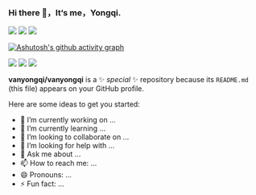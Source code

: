 ### Hi there 👋，It‘s me，Yongqi.


<div >
  <img src="https://github-readme-stats.vercel.app/api?username=vanyongqi&show_icons=true&theme=transparent" >
    <img src="https://github-readme-stats.vercel.app/api/top-langs/?username=vanyongqi&layout=compact&theme=tokyonight" >
<img src="https://profile-counter.glitch.me/vanyongqi/count.svg">
</div>

[![Ashutosh's github activity graph](https://github-readme-activity-graph.vercel.app/graph?username=vanyongqi&theme=minimal)](https://github.com/ashutosh00710/github-readme-activity-graph)


<span > <img src="https://img.shields.io/badge/-GO-E34F26?style=flat-square&logo=GO&logoColor=white" /> <img src="https://img.shields.io/badge/-CSS3-1572B6?style=flat-square&logo=css3" /> <img src="https://img.shields.io/badge/-JavaScript-oringe?style=flat-square&logo=javascript" /> </span>



**vanyongqi/vanyongqi** is a ✨ _special_ ✨ repository because its `README.md` (this file) appears on your GitHub profile.

Here are some ideas to get you started:

- 🔭 I’m currently working on ...
- 🌱 I’m currently learning ...
- 👯 I’m looking to collaborate on ...
- 🤔 I’m looking for help with ...
- 💬 Ask me about ...
- 📫 How to reach me: ...
- 😄 Pronouns: ...
- ⚡ Fun fact: ...

